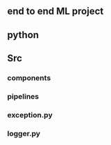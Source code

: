 ## end to end ML project
## python
## Src
### components
### pipelines
### exception.py
### logger.py